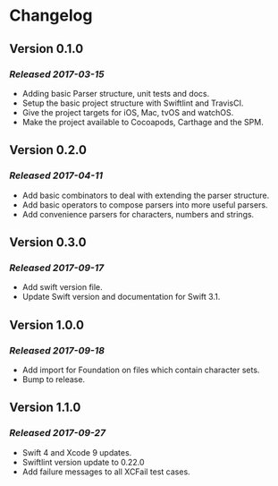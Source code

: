 # Changelog

## Version 0.1.0

### *Released 2017-03-15*

* Adding basic Parser structure, unit tests and docs.
* Setup the basic project structure with Swiftlint and TravisCI.
* Give the project targets for iOS, Mac, tvOS and watchOS.
* Make the project available to Cocoapods, Carthage and the SPM.

## Version 0.2.0

### *Released 2017-04-11*

* Add basic combinators to deal with extending the parser structure.
* Add basic operators to compose parsers into more useful parsers.
* Add convenience parsers for characters, numbers and strings.

## Version 0.3.0

### *Released 2017-09-17*

* Add swift version file.
* Update Swift version and documentation for Swift 3.1.

## Version 1.0.0

### *Released 2017-09-18*

* Add import for Foundation on files which contain character sets.
* Bump to release.

## Version 1.1.0

### *Released 2017-09-27*

* Swift 4 and Xcode 9 updates.
* Swiftlint version update to 0.22.0
* Add failure messages to all XCFail test cases.

